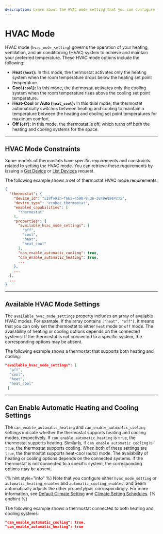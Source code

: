```yaml
---
description: Learn about the HVAC mode setting that you can configure for thermostats.
---
```


# HVAC Mode

HVAC mode (`hvac_mode_setting`) governs the operation of your heating, ventilation, and air conditioning (HVAC) system to achieve and maintain your preferred temperature. These HVAC mode options include the following:

* **Heat (`heat`):** In this mode, the thermostat activates only the heating system when the room temperature drops below the heating set point temperature.
* **Cool (`cool`):** In this mode, the thermostat activates only the cooling system when the room temperature rises above the cooling set point temperature.
* **Heat-Cool** or **Auto (`heat_cool`):** In this dual mode, the thermostat automatically switches between heating and cooling to maintain a temperature between the heating and cooling set point temperatures for maximum comfort.
* **Off (`off`):** In this mode, the thermostat is off, which turns off both the heating and cooling systems for the space.

***

## HVAC Mode Constraints

Some models of thermostats have specific requirements and constraints related to setting the HVAC mode. You can retrieve these requirements by issuing a [Get Device](../../api-clients/devices/get-device.md) or [List Devices](../../api-clients/devices/list-devices.md) request.&#x20;

The following example shows a set of thermostat HVAC mode requirements:

```json
{
  "thermostat": {
    "device_id": "518f692b-f865-4590-8c3e-3849e9984c75",
    "device_type": "ecobee_thermostat",
    "enabled_capabilities": [
      "thermostat"
    ],
    "properties": {
      "available_hvac_mode_settings": [
        "off",
        "cool",
        "heat",
        "heat_cool"
      ],
      "can_enable_automatic_cooling": true,
      "can_enable_automatic_heating": true,
      ...
    },
    ...
  },
  ...
}
```

***

## Available HVAC Mode Settings

The `available_hvac_mode_settings` property includes an array of available HVAC modes. For example, if the array contains `["heat", "off"]`, it means that you can only set the thermostat to either `heat` mode or `off`  mode. The availability of heating or cooling options depends on the connected systems. If the thermostat is not connected to a specific system, the corresponding options may be absent.

The following example shows a thermostat that supports both heating and cooling:

```json
"available_hvac_mode_settings": [
  "off",
  "cool",
  "heat",
  "heat_cool"
 ]
```

***

## Can Enable Automatic Heating and Cooling Settings

The `can_enable_automatic_heating` and `can_enable_automatic_cooling` settings indicate whether the thermostat supports heating and cooling modes, respectively. If `can_enable_automatic_heating` is `true`, the thermostat supports heating. Similarly, if `can_enable_automatic_cooling` is `true`, the thermostat supports cooling. When both of these settings are `true`, the thermostat supports heat-cool (auto) mode. The availability of heating or cooling options depends on the connected systems. If the thermostat is not connected to a specific system, the corresponding options may be absent.

{% hint style="info" %}
Note that you configure either `hvac_mode_setting` or `automatic_heating_enabled` and `automatic_cooling_enabled`, and Seam automatically adjusts the other property/pair correspondingly. For more information, see [Default Climate Setting](setting-the-default-climate-setting.md) and [Climate Setting Schedules](thermostats-climate-setting-schedules.md).
{% endhint %}

The following example shows a thermostat connected to both heating and cooling systems:

```json
"can_enable_automatic_cooling": true,
"can_enable_automatic_heating": true
```
